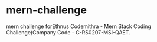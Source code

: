# mern-challenge
mern challenge forEthnus Codemithra - Mern Stack Coding Challenge(Company Code - C-RS0207-MSI-QAET. 
